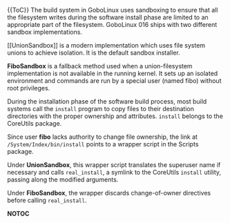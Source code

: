 {{ToC}}
The build system in GoboLinux uses sandboxing to
ensure that all the filesystem writes during the software
install phase are limited to an appropriate part of the
filesystem. GoboLinux 016 ships with two different sandbox
implementations. 

[[UnionSandbox]] is a modern implementation which uses file
system unions to achieve isolation. It is the default
sandbox installer.

**FiboSandbox** is a fallback method used when a union-filesystem
implementation is not available in the running kernel.
It sets up an isolated environment and commands are
run by a special user (named fibo) without root privileges.

During the installation phase of the software build process, 
most build systems call the <code>install</code>
program to copy files to their destination
directories with the proper ownership and attributes.
<code>install</code> belongs to the CoreUtils package.

Since user **fibo** lacks authority to change file ownership, 
the link at <code>/System/Index/bin/install</code> points
to a wrapper script in the Scripts package.

Under **UnionSandbox**, this wrapper script translates the
superuser name if necessary and calls
<code>real_install</code>, a symlink to the CoreUtils
<code>install</code> utility, passing along the modified
arguments.

Under **FiboSandbox**, the wrapper discards change-of-owner directives
before calling ```real_install```.

__NOTOC__

